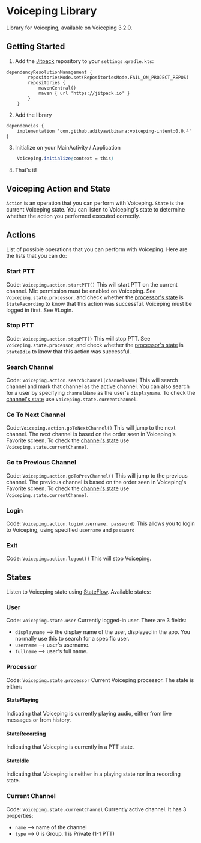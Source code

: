 
# Voiceping Library

Library for Voiceping, available on Voiceping 3.2.0.

## Getting Started
1. Add the [Jitpack](https://jitpack.io/#adityawibisana/voiceping-intent) repository to your `settings.gradle.kts`: 
```
dependencyResolutionManagement {
		repositoriesMode.set(RepositoriesMode.FAIL_ON_PROJECT_REPOS)
		repositories {
			mavenCentral()
			maven { url 'https://jitpack.io' }
		}
	}
```
2. Add the library
```
dependencies {
	implementation 'com.github.adityawibisana:voiceping-intent:0.0.4'
}
```
3. Initialize on your MainActivity / Application
```css
	Voiceping.initialize(context = this)
```
4. That's it!

## Voiceping Action and State
`Action` is an operation that you can perform with Voiceping. `State` is the current Voiceping state. You can listen to Voiceping's state to determine whether the action you performed executed correctly.

## Actions
List of possible operations that you can perform with Voiceping. Here are the lists that you can do:

### Start PTT
Code: `Voiceping.action.startPTT()`
This will start PTT on the current channel. Mic permission must be enabled on Voiceping. See `Voiceping.state.processor`, and check whether the [processor's state](https://github.com/adityawibisana/voiceping-intent/blob/main/README.md#processor) is `StateRecording` to know that this action was successful. Voiceping must be logged in first. See #Login.

### Stop PTT
Code: `Voiceping.action.stopPTT()`
This will stop PTT.  See `Voiceping.state.processor`, and check whether the [processor's state](https://github.com/adityawibisana/voiceping-intent/blob/main/README.md#processor) is `StateIdle` to know that this action was successful.

### Search Channel
Code: `Voiceping.action.searchChannel(channelName)`
This will search channel and mark that channel as the active channel. You can also search for a user by specifying `channelName` as the user's `displayname`. To check the [channel's state](https://github.com/adityawibisana/voiceping-intent/blob/main/README.md#currentchannel) use `Voiceping.state.currentChannel`.

### Go To Next Channel
Code:`Voiceping.action.goToNextChannel()`
This will jump to the next channel. The next channel is based on the order seen in Voiceping's Favorite screen. To check the [channel's state](https://github.com/adityawibisana/voiceping-intent/blob/main/README.md#currentchannel) use `Voiceping.state.currentChannel`.

### Go to Previous Channel
Code: `Voiceping.action.goToPrevChannel()`
This will jump to the previous channel. The previous channel is based on the order seen in Voiceping's Favorite screen. To check the [channel's state](https://github.com/adityawibisana/voiceping-intent/blob/main/README.md#currentchannel) use `Voiceping.state.currentChannel`.

### Login
Code: `Voiceping.action.login(username, password)`
This allows you to login to Voiceping, using specified `username` and `password`

### Exit
Code: `Voiceping.action.logout()`
This will stop Voiceping. 

## States
Listen to Voiceping state using [StateFlow](https://developer.android.com/kotlin/flow/stateflow-and-sharedflow#stateflow). Available states:

### User
Code: `Voiceping.state.user`
Currently logged-in user. There are 3 fields:
- `displayname` --> the display name of the user, displayed in the app. You normally use this to search for a specific user.
- `username` --> user's username.
- `fullname` --> user's full name.
 
### Processor
Code: `Voiceping.state.processor`
Current Voiceping processor. The state is either:
#### StatePlaying 
Indicating that Voiceping is currently playing audio, either from live messages or from history.
#### StateRecording
Indicating that Voiceping is currently in a PTT state.
#### StateIdle
Indicating that Voiceping is neither in a playing state nor in a recording state. 

### Current Channel
Code: `Voiceping.state.currentChannel`
Currently active channel.  It has 3 properties:
- `name` --> name of the channel
- `type` --> 0 is Group. 1 is Private (1-1 PTT)
